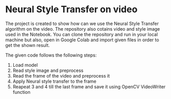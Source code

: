 # Neural Style Transfer on video
The project is created to show how can we use the Neural Style Transfer algorithm on the video. 
The repository also cotains video and style image used in the Notebook. You can clone the repository and run in your local machine but also, open in Google Colab and import given files in order to get the shown result.

The given code follows the following steps:
1. Load model
2. Read style image and preprocess
3. Read the frame of the video and preprocess it
4. Apply Neural style transfer to the frame
5. Reapeat 3 and 4 till the last frame and save it using OpenCV VideoWriter function
